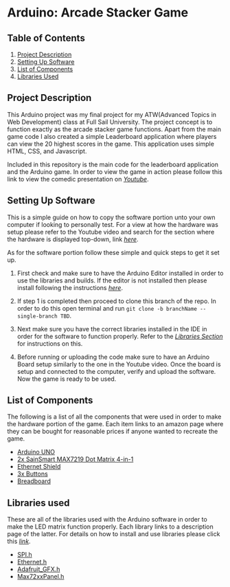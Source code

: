 # Arduino: Arcade Stacker Game

## Table of Contents

1. [Project Description](#projectDesc)
2. [Setting Up Software](#setUp)
3. [List of Components](#components)
4. [Libraries Used](#libraries)

<a name="projectDesc"></a>
## Project Description

This Arduino project was my final project for my ATW(Advanced Topics in Web Development) class at Full Sail University. The project concept is to function exactly as the arcade stacker game functions. Apart from the main game code I also created a simple Leaderboard application where players can view the 20 highest scores in the game. This application uses simple HTML, CSS, and Javascript.

Included in this repository is the main code for the leaderboard application and the Arduino game. In order to view the game in action please follow this link to view the comedic presentation on *[Youtube](https://youtu.be/r_MDxbUtLDg)*.

<a name="setUp"></a>
## Setting Up Software

This is a simple guide on how to copy the software portion unto your own computer if looking to personally test. For a view at how the hardware was setup please refer to the Youtube video and search for the section where the hardware is displayed top-down, link *[here](https://youtu.be/r_MDxbUtLDg)*.

As for the software portion follow these simple and quick steps to get it set up.

1. First check and make sure to have the Arduino Editor installed in order to use the libraries and builds. If the editor is not installed then please install following the instructions *[here](https://www.arduino.cc/en/Guide/HomePage)*.

2. If step 1 is completed then proceed to clone this branch of the repo. In order to do this open terminal and run `git clone -b branchName --single-branch TBD`.

3. Next make sure you have the correct libraries installed in the IDE in order for the software to function properly. Refer to the *[Libraries Section](#libraries)* for instructions on this.

4. Before running or uploading the code make sure to have an Arduino Board setup similarly to the one in the Youtube video. Once the board is setup and connected to the computer, verify and upload the software. Now the game is ready to be used.


<a name="components"></a>
## List of Components

The following is a list of all the components that were used in order to make the hardware portion of the game. Each item links to an amazon page where they can be bought for reasonable prices if anyone wanted to recreate the game.

- [Arduino UNO](https://www.amazon.com/Arduino-Uno-Rev-3-A000066/dp/B006H06TVG/ref=sr_1_4?ie=UTF8&qid=1488323837&sr=8-4&keywords=arduino+uno)
- [2x SainSmart MAX7219 Dot Matrix 4-in-1](https://www.amazon.com/SainSmart-MAX7219-Matrix-Module-Arduino/dp/B00WWNZZAS/ref=sr_1_2?ie=UTF8&qid=1488323727&sr=8-2&keywords=sainsmart+led+matrix)
- [Ethernet Shield](https://www.amazon.com/Desloo-Ethernet-Micro-sd-Arduino-Duemilanove/dp/B00GIDHZHE/ref=sr_1_8?ie=UTF8&qid=1488323878&sr=8-8&keywords=arduino+ethernet+shield)
- [3x Buttons](https://www.amazon.com/microtivity-IM206-6x6x6mm-Tact-Switch/dp/B004RXKWI6/ref=sr_1_4?ie=UTF8&qid=1488323950&sr=8-4&keywords=arduino+buttons)
- [Breadboard](https://www.amazon.com/Aketek-Solderless-BreadBoard-tie-points-power/dp/B01258UZMC/ref=sr_1_9?ie=UTF8&qid=1488324015&sr=8-9&keywords=arduino+breadboard)

<a name="libraries"></a>
## Libraries used

These are all of the libraries used with the Arduino software in order to make the LED matrix function properly. Each library links to a description page of the latter. For details on how to install and use libraries please click this *[link](https://www.arduino.cc/en/reference/libraries)*.

- [SPI.h](https://www.arduino.cc/en/Reference/SPI)
- [Ethernet.h](https://www.arduino.cc/en/Reference/Ethernet)
- [Adafruit_GFX.h](https://github.com/adafruit/Adafruit-GFX-Library)
- [Max72xxPanel.h](https://github.com/markruys/arduino-Max72xxPanel)

